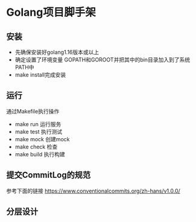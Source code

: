 # Golang项目脚手架
## 安装
* 先确保安装好golang1.16版本或以上
* 确定设置了环境变量 GOPATH和GOROOT并把其中的bin目录加入到了系统PATH中
* make install完成安装
## 运行
通过Makefile执行操作
* make run 运行服务
* make test 执行测试
* make mock 创建mock
* make check 检查
* make build 执行构建
## 提交CommitLog的规范
参考下面的链接
https://www.conventionalcommits.org/zh-hans/v1.0.0/
## 分层设计